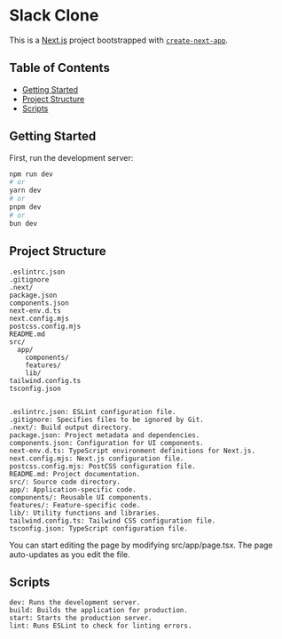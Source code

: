 # Slack Clone

This is a [Next.js](https://nextjs.org) project bootstrapped with [`create-next-app`](https://nextjs.org/docs/app/api-reference/cli/create-next-app).

## Table of Contents

- [Getting Started](#getting-started)
- [Project Structure](#project-structure)  
- [Scripts](#scripts)


## Getting Started

First, run the development server:

```bash
npm run dev
# or
yarn dev
# or
pnpm dev
# or
bun dev
```

## Project Structure

```plaintext
.eslintrc.json  
.gitignore  
.next/  
package.json  
components.json  
next-env.d.ts  
next.config.mjs  
postcss.config.mjs  
README.md  
src/  
  app/  
    components/  
    features/  
    lib/  
tailwind.config.ts  
tsconfig.json


.eslintrc.json: ESLint configuration file.  
.gitignore: Specifies files to be ignored by Git.  
.next/: Build output directory.  
package.json: Project metadata and dependencies.  
components.json: Configuration for UI components.  
next-env.d.ts: TypeScript environment definitions for Next.js.  
next.config.mjs: Next.js configuration file.  
postcss.config.mjs: PostCSS configuration file.  
README.md: Project documentation.  
src/: Source code directory.  
app/: Application-specific code.  
components/: Reusable UI components.  
features/: Feature-specific code.  
lib/: Utility functions and libraries.  
tailwind.config.ts: Tailwind CSS configuration file.  
tsconfig.json: TypeScript configuration file. 
```

You can start editing the page by modifying src/app/page.tsx. The page auto-updates as you edit the file.

## Scripts
```
dev: Runs the development server.
build: Builds the application for production.
start: Starts the production server.
lint: Runs ESLint to check for linting errors.
```